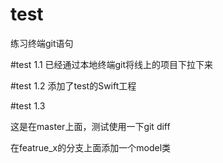 # test
练习终端git语句

#test 1.1
已经通过本地终端git将线上的项目下拉下来

#test 1.2
添加了test的Swift工程

#test 1.3 

这是在master上面，测试使用一下git diff 

在featrue_x的分支上面添加一个model类

